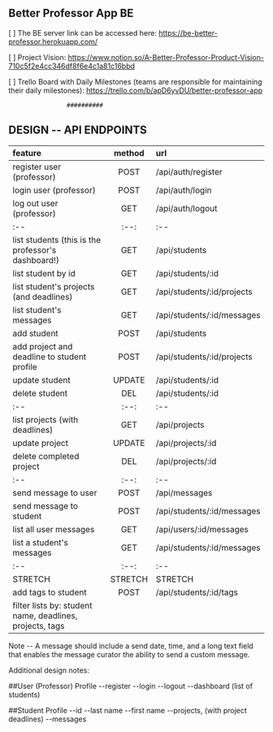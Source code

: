 ## Better Professor App BE 

[ ] The BE server link can be accessed here: https://be-better-professor.herokuapp.com/

[ ] Project Vision: https://www.notion.so/A-Better-Professor-Product-Vision-710c5f2e4cc346df8f6e4c1a81c16bbd

[ ] Trello Board with Daily Milestones (teams are responsible for maintaining their daily milestones): https://trello.com/b/apD6yvDU/better-professor-app

                    ##########

## DESIGN -- API ENDPOINTS
|feature|method|url|
|:--|:--:|:--|
|register user (professor)|POST|/api/auth/register|
|login user (professor)|POST|/api/auth/login|
|log out user (professor)|GET|/api/auth/logout|
|:--|:--:|:--|
|list students (this is the professor's dashboard!)|GET|/api/students|
|list student by id|GET|/api/students/:id|
|list student's projects (and deadlines)|GET|/api/students/:id/projects| 
|list student's messages|GET|/api/students/:id/messages|
|add student|POST|/api/students|
|add project and deadline to student profile|POST|/api/students/:id/projects|
|update student|UPDATE|/api/students/:id|
|delete student|DEL|/api/students/:id|
|:--|:--:|:--|
|list projects (with deadlines)|GET|/api/projects|
|update project|UPDATE|/api/projects/:id|
|delete completed project|DEL|/api/projects/:id|
|:--|:--:|:--|
|send message to user|POST|/api/messages|
|send message to student|POST|/api/students/:id/messages|
|list all user messages|GET|/api/users/:id/messages|
|list a student's messages|GET|/api/students/:id/messages|
|:--|:--:|:--|
|STRETCH|STRETCH|STRETCH|
|add tags to student|POST|/api/students/:id/tags|
|filter lists by: student name, deadlines, projects, tags|


Note -- A message should include a send date, time, and a long text field that enables the message curator the ability to send a custom message.

Additional design notes:

##User (Professor) Profile
--register
--login
--logout
--dashboard (list of students)

##Student Profile
--id
--last name
--first name
--projects, (with project deadlines)
--messages